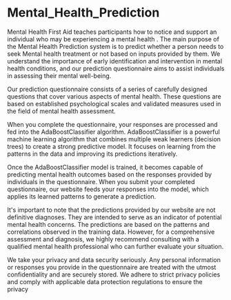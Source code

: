 # Mental_Health_Prediction
Mental Health First Aid teaches participants how to notice and support an individual who may be experiencing a mental health . The main purpose of the Mental Health Prediction system is to predict whether a person needs to seek Mental health treatment or not based on inputs provided by them.
We understand the importance of early identification and intervention in mental health conditions, and our prediction questionnaire aims to assist individuals in assessing their mental well-being.

Our prediction questionnaire consists of a series of carefully designed questions that cover various aspects of mental health. These questions are based on established psychological scales and validated measures used in the field of mental health assessment.

When you complete the questionnaire, your responses are processed and fed into the AdaBoostClassifier algorithm. AdaBoostClassifier is a powerful machine learning algorithm that combines multiple weak learners (decision trees) to create a strong predictive model. It focuses on learning from the patterns in the data and improving its predictions iteratively.

Once the AdaBoostClassifier model is trained, it becomes capable of predicting mental health outcomes based on the responses provided by individuals in the questionnaire. When you submit your completed questionnaire, our website feeds your responses into the model, which applies its learned patterns to generate a prediction.

It's important to note that the predictions provided by our website are not definitive diagnoses. They are intended to serve as an indicator of potential mental health concerns. The predictions are based on the patterns and correlations observed in the training data. However, for a comprehensive assessment and diagnosis, we highly recommend consulting with a qualified mental health professional who can further evaluate your situation.

We take your privacy and data security seriously. Any personal information or responses you provide in the questionnaire are treated with the utmost confidentiality and are securely stored. We adhere to strict privacy policies and comply with applicable data protection regulations to ensure the privacy
